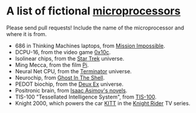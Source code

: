 # A list of fictional [microprocessors](https://en.wikipedia.org/wiki/Microprocessor)

Please send pull requests! Include the name of the microprocessor and where it is from. 

- 686 in Thinking Machines laptops, from [Mission Impossible](https://en.wikiquote.org/wiki/Mission:_Impossible_(film)).
- DCPU-16, from the video game [0x10c](https://en.wikipedia.org/wiki/0x10c).
- Isolinear chips, from the [Star Trek](http://memory-alpha.wikia.com/wiki/Isolinear_chip) universe.
- Ming Mecca, from the film [Pi](https://en.wikipedia.org/wiki/Pi_(film)#Plot).
- Neural Net CPU, from the [Terminator](http://terminator.wikia.com/wiki/Neural_Net_CPU) universe.
- Neurochip, from [Ghost In The Shell](http://ghostintheshell.wikia.com/wiki/Neurochip).
- PEDOT biochip, from the [Deux Ex](http://deusex.wikia.com/wiki/Biochip) universe.
- Positronic brain, from  [Isaac Asimov's novels](https://en.wikipedia.org/wiki/Positronic_brain).
- TIS-100 "Tessellated Intelligence System", from [TIS-100](https://en.wikipedia.org/wiki/TIS-100).
- Knight 2000, which powers the car [KITT](https://en.wikipedia.org/wiki/KITT) in the [Knight Rider](https://en.wikipedia.org/wiki/Knight_Rider_(1982_TV_series)) TV series.
